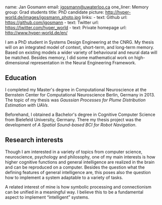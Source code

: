 name: Jan Gosmann
email: jgosmann@uwaterloo.ca
one_liner: Memory
group: Grad students
title: PhD candidate
picture: http://hyper-world.de/images/jgosmann_photo.jpg
links: 
    - text: Github
      url: https://github.com/jgosmann
    - text: Twitter
      url: https://twitter.com/hyper_world
    - text: Private homepage
      url: http://www.hyper-world.de/en/

I am a PhD student in Systems Design Engineering at the CNRG. My thesis will on
an integrated model of context, short-term, and long-term memory. Based on
existing models a wider variety of behavioural and neural data will be matched.
Besides memory, I did some mathematical work on high-dimensional representation
in the Neural Engineering Framework.

## Education

I completed my Master's degree in Computational Neuroscience at the Bernstein
Center for Computational Neuroscience Berlin, Germany in 2013. The topic of my
thesis was *Gaussian Processes for Plume Distribution Estimation with UAVs*.

Beforehand, I obtained a Bachelor's degree in Cognitive Computer Science from
Bielefeld University, Germany. There my thesis project was the development of *A
Spatial Sound-based BCI for Robot Navigation*.

## Research interests

Though I am interested in a variety of topics from computer science,
neuroscience, psychology and philosophy, one of my main interests is how higher
cognitive functions and general intelligence are realized in the brain and can
be reproduced on a computer. Besides the question what the defining features of
general intelligence are, this poses also the question how to implement a system
adaptable to a variety of tasks.

A related interest of mine is how symbolic processing and connectionism can be
unified in a meaningful way. I believe this to be a fundamental aspect to
implement “intelligent” systems.

